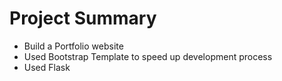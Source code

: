 <h1>Project Summary</h1>
<ul>
  <li>Build a Portfolio website</li>
  <li>Used Bootstrap Template to speed up development process</li>
  <li>Used Flask</li>
  </ul>
  
